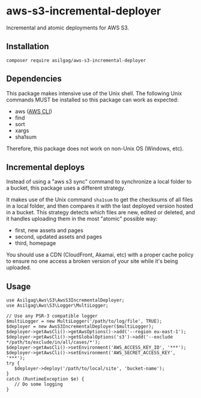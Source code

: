 # aws-s3-incremental-deployer

Incremental and atomic deployments for AWS S3.

## Installation
    composer require asilgag/aws-s3-incremental-deployer
    
## Dependencies
This package makes intensive use of the Unix shell. The following Unix commands MUST be installed so this package can 
work as expected:
  * aws ([AWS CLI](https://aws.amazon.com/cli/))
  * find
  * sort
  * xargs
  * sha1sum
  
Therefore, this package does not work on non-Unix OS (Windows, etc).
    
## Incremental deploys
Instead of using a "aws s3 sync" command to synchronize a local folder to a bucket, this package uses a different
strategy.

It makes use of the Unix command `sha1sum` to get the checksums of all files in a local folder, and then
compares it with the last deployed version hosted in a bucket. This strategy detects which files are new, edited
or deleted, and it handles uploading them in the most "atomic" possible way:
  * first, new assets and pages
  * second, updated assets and pages
  * third, homepage
  
You should use a CDN (CloudFront, Akamai, etc) with a proper cache policy to ensure no one access a broken version of
your site while it's being uploaded. 
  
## Usage

    use Asilgag\Aws\S3\AwsS3IncrementalDeployer;
    use Asilgag\Aws\S3\Logger\MultiLogger;
    
    // Use any PSR-3 compatible logger
    $multiLogger = new MultiLogger('/path/to/log/file', TRUE);
    $deployer = new AwsS3IncrementalDeployer($multiLogger);
    $deployer->getAwsCli()->getAwsOptions()->add('--region eu-east-1');
    $deployer->getAwsCli()->getGlobalOptions('s3')->add('--exclude */path/to/exclude/in/all/cases/*');
    $deployer->getAwsCli()->setEnvironment('AWS_ACCESS_KEY_ID', '***');
    $deployer->getAwsCli()->setEnvironment('AWS_SECRET_ACCESS_KEY', '***');
    try {
       $deployer->deploy('/path/to/local/site', 'bucket-name');
    }
    catch (RuntimeException $e) {
       // Do some logging
    }



